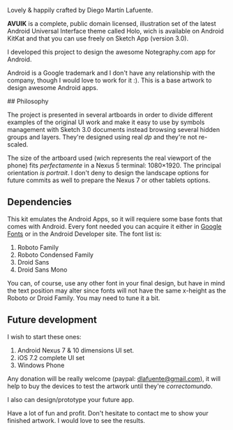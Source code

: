 Lovely & happily crafted by Diego Martín Lafuente.

**AVUIK** is a complete, public domain licensed, illustration set of the latest Android Universal Interface theme called Holo, wich is available on Android KitKat and that you can use freely on Sketch App (version 3.0).

I developed this project to design the awesome Notegraphy.com app for Android.

Android is a Google trademark and I don't have any relationship with the company, though I would love to work for it :). This is a base artwork to design awesome Android apps.

## Philosophy

The project is presented in several artboards in order to divide different examples of the original UI work and make it easy to use by symbols management with Sketch 3.0 documents instead browsing several hidden groups and layers. They're designed using real _dp_ and they're not re-scaled.

The size of the artboard used (wich represents the real viewport of the phone) fits _perfectamente_ in a Nexus 5 terminal: 1080×1920. The principal orientation _is portrait_. I don't deny to design the landscape options for future commits as well to prepare the Nexus 7 or other tablets options.

## Dependencies

This kit emulates the Android Apps, so it will requiere some base fonts that comes with Android. Every font needed you can acquire it either in [Google Fonts][googlefonts] or in the Android Developer site. The font list is:

1. Roboto Family
2. Roboto Condensed Family
3. Droid Sans
4. Droid Sans Mono

You can, of course, use any other font in your final design, but have in mind the text position may alter since fonts will not have the same x-height as the Roboto or Droid Family. You may need to tune it a bit.

## Future development

I wish to start these ones:

1. Android Nexus 7 & 10 dimensions UI set.
2. iOS 7.2 complete UI set
3. Windows Phone

Any donation will be really welcome (paypal: dlafuente@gmail.com), it will help to buy the devices to test the artwork until they're _correctomundo_.

I also can design/prototype your future app.

Have a lot of fun and profit. Don't hesitate to contact me to show your finished artwork. I would love to see the results.

[googlefonts]: http://www.google.com/fonts "Google Fonts"